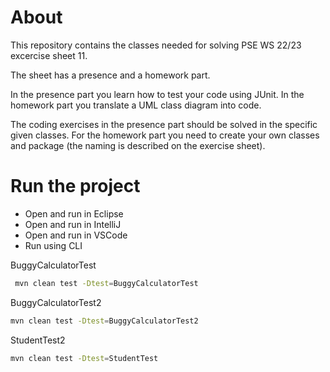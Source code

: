 # About
This repository contains the classes needed for solving PSE WS 22/23 excercise sheet 11.

The sheet has a presence and a homework part.

In the presence part you learn how to test your code using JUnit.
In the homework part you translate a UML class diagram into code.

The coding exercises in the presence part should be solved in the specific given classes.
For the homework part you need to create your own classes and package (the naming is described on the exercise sheet).

# Run the project
* Open and run in Eclipse
* Open and run in IntelliJ
* Open and run in VSCode
* Run using CLI
 
 BuggyCalculatorTest
 ```sh
  mvn clean test -Dtest=BuggyCalculatorTest
  ```
  
  BuggyCalculatorTest2
  ```sh
  mvn clean test -Dtest=BuggyCalculatorTest2
  ```
  
  StudentTest2
  ```sh
  mvn clean test -Dtest=StudentTest
  ```
